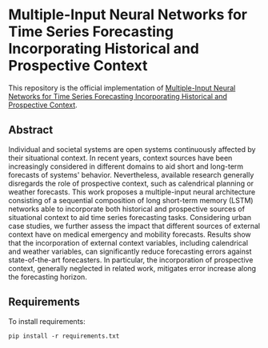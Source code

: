 # Multiple-Input Neural Networks for Time Series Forecasting Incorporating Historical and Prospective Context

This repository is the official implementation of [Multiple-Input Neural Networks for Time Series Forecasting Incorporating Historical and Prospective Context](https://FIXME). 


## Abstract

Individual and societal systems are open systems continuously affected by their situational context. In recent years, context sources have been increasingly considered in different domains to aid short and long-term forecasts of systems' behavior. Nevertheless, available research generally disregards the role of prospective context, such as calendrical planning or weather forecasts. This work proposes a multiple-input neural architecture consisting of a sequential composition of long short-term memory (LSTM) networks able to incorporate both historical and prospective sources of situational context to aid time series forecasting tasks. Considering urban case studies, we further assess the impact that different sources of external context have on medical emergency and mobility forecasts. Results show that the incorporation of external context variables, including calendrical and weather variables, can significantly reduce forecasting errors against state-of-the-art forecasters. In particular, the incorporation of prospective context, generally neglected in related work, mitigates error increase along the forecasting horizon.


## Requirements

To install requirements:

```setup
pip install -r requirements.txt
```
